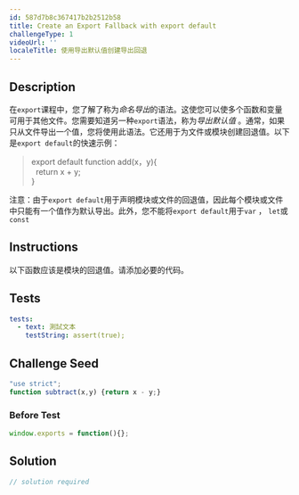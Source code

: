 ```yaml
---
id: 587d7b8c367417b2b2512b58
title: Create an Export Fallback with export default
challengeType: 1
videoUrl: ''
localeTitle: 使用导出默认值创建导出回退
---
```


## Description
<section id="description">在<code>export</code>课程中，您了解了称为<dfn>命名导出</dfn>的语法。这使您可以使多个函数和变量可用于其他文件。您需要知道另一种<code>export</code>语法，称为<dfn>导出默认值</dfn> 。通常，如果只从文件导出一个值，您将使用此语法。它还用于为文件或模块创建回退值。以下是<code>export default</code>的快速示例： <blockquote> export default function add(x，y){ <br> &nbsp;&nbsp;return x + y; <br> } </blockquote>注意：由于<code>export default</code>用于声明模块或文件的回退值，因此每个模块或文件中只能有一个值作为默认导出。此外，您不能将<code>export default</code>用于<code>var</code> ， <code>let</code>或<code>const</code> </section>

## Instructions
<section id="instructions">以下函数应该是模块的回退值。请添加必要的代码。 </section>

## Tests
<section id='tests'>

```yml
tests:
  - text: 測試文本
    testString: assert(true);

```

</section>

## Challenge Seed
<section id='challengeSeed'>

<div id='js-seed'>

```js
"use strict";
function subtract(x,y) {return x - y;}

```

</div>

### Before Test
<div id='js-setup'>

```js
window.exports = function(){};

```

</div>


</section>

## Solution
<section id='solution'>

```js
// solution required
```
</section>
